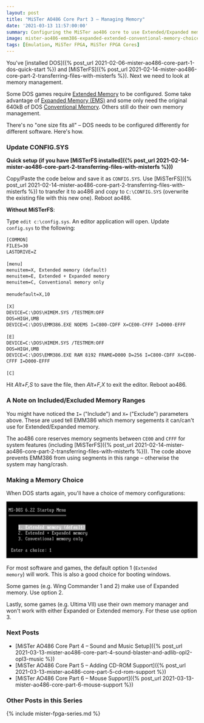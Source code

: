 ```yaml
---
layout: post
title: "MiSTer AO486 Core Part 3 – Managing Memory"
date: '2021-03-13 11:57:00:00'
summary: Configuring the MiSTer ao486 core to use Extended/Expanded memory ...
image: mister-ao486-emm386-expanded-extended-conventional-memory-choice.png
tags: [Emulation, MiSTer FPGA, MiSTer FPGA Cores]
---
```


You've [installed DOS]({% post_url 2021-02-06-mister-ao486-core-part-1-dos-quick-start %}) and [MiSTerFS]({% post_url 2021-02-14-mister-ao486-core-part-2-transferring-files-with-misterfs %}). Next we need to look at memory management.

Some DOS games require <a href="https://en.wikipedia.org/wiki/Extended_memory" target="_blank">Extended Memory</a> to be configured. Some take advantage of <a href="https://en.m.wikipedia.org/wiki/Expanded_memory" target="_blank">Expanded Memory (EMS)</a> and some only need the original 640kB of DOS <a href="https://en.wikipedia.org/wiki/Conventional_memory" target="_blank">Conventional Memory</a>. Others still do their own memory management.

There's no "one size fits all" – DOS needs to be configured differently for different software. Here's how.


### Update CONFIG.SYS

**Quick setup (if you have [MiSTerFS installed]({% post_url 2021-02-14-mister-ao486-core-part-2-transferring-files-with-misterfs %}))**

Copy/Paste the code below and save it as <code>CONFIG.SYS</code>. Use [MiSTerFS]({% post_url 2021-02-14-mister-ao486-core-part-2-transferring-files-with-misterfs %}) to transfer it to ao486 and copy to <code>C:\CONFIG.SYS</code> (overwrite the existing file with this new one). Reboot ao486.

**Without MiSTerFS**:

Type <code>edit c:\config.sys</code>. An editor application will open. Update <code>config.sys</code> to the following:

````
[COMMON]
FILES=30
LASTDRIVE=Z

[menu]  
menuitem=X, Extended memory (default)
menuitem=E, Extended + Expanded memory
menuitem=C, Conventional memory only

menudefault=X,10

[X]
DEVICE=C:\DOS\HIMEM.SYS /TESTMEM:OFF
DOS=HIGH,UMB
DEVICE=C:\DOS\EMM386.EXE NOEMS I=C800-CDFF X=CE00-CFFF I=D000-EFFF

[E]
DEVICE=C:\DOS\HIMEM.SYS /TESTMEM:OFF
DOS=HIGH,UMB
DEVICE=C:\DOS\EMM386.EXE RAM 8192 FRAME=D000 D=256 I=C800-CDFF X=CE00-CFFF I=D000-EFFF

[C]
````

Hit *Alt+F,S* to save the file, then *Alt+F,X* to exit the editor. Reboot ao486.


### A Note on Included/Excluded Memory Ranges

You might have noticed the <code>I=</code> ("Include") and <code>X=</code> ("Exclude") parameters above. These are used tell EMM386 which memory segements it can/can't use for Extended/Expanded memory.

The ao486 core reserves memory segments between <code>CE00</code> and <code>CFFF</code> for system features (including [MiSTerFS]({% post_url 2021-02-14-mister-ao486-core-part-2-transferring-files-with-misterfs %})). The code above prevents EMM386 from using segments in this range – otherwise the system may hang/crash.


### Making a Memory Choice

When DOS starts again, you'll have a choice of memory configurations:

![](/img/posts/mister-ao486-emm386-expanded-extended-conventional-memory-choice.png)

For most software and games, the default option 1 (<code>Extended memory</code>) will work. This is also a good choice for booting windows.

Some games (e.g. Wing Commander 1 and 2) make use of Expanded memory. Use option 2.

Lastly, some games (e.g. Ultima VII) use their own memory manager and won't work with either Expanded or Extended memory. For these use option 3.


### Next Posts

* [MiSTer AO486 Core Part 4 – Sound and Music Setup]({% post_url 2021-03-13-mister-ao486-core-part-4-sound-blaster-and-adlib-opl2-opl3-music %})
* [MiSTer AO486 Core Part 5 – Adding CD-ROM Support]({% post_url 2021-03-13-mister-ao486-core-part-5-cd-rom-support %})
* [MiSTer AO486 Core Part 6 – Mouse Support]({% post_url 2021-03-13-mister-ao486-core-part-6-mouse-support %})


### Other Posts in this Series

{% include mister-fpga-series.md %}


